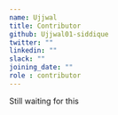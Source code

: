 ```yaml
---
name: Ujjwal
title: Contributor
github: Ujjwal01-siddique
twitter: ""
linkedin: ""
slack: ""
joining_date: ""
role : contributor
---
```


Still waiting for this
